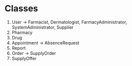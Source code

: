 # Classes
1. User -> Farmacist, Dermatologist, FarmacyAdministrator, SystemAdministrator, Supplier
2. Pharmacy
3. Drug
4. Appointment -> AbsenceRequest
5. Report
6. Order -> SupplyOrder
7. SupplyOffer